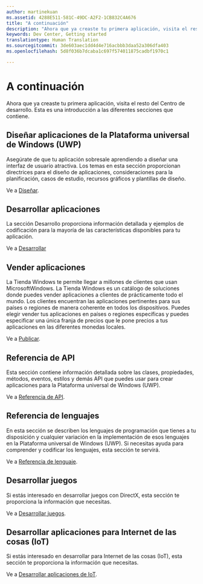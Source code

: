 ```yaml
---
author: martinekuan
ms.assetid: 4288E511-581C-49DC-A2F2-1CB832C4A676
title: "A continuación"
description: "Ahora que ya creaste tu primera aplicación, visita el resto del Centro de desarrollo. Esta es una introducción a las diferentes secciones que contiene.'"
keywords: Dev Center, Getting started
translationtype: Human Translation
ms.sourcegitcommit: 3de603aec1dd4d4e716acbbb3daa52a306dfa403
ms.openlocfilehash: 5d8f036b7dcaba1c697f574011875cadbf1970c1

---
```

# A continuación

Ahora que ya creaste tu primera aplicación, visita el resto del Centro de desarrollo. Esta es una introducción a las diferentes secciones que contiene.

## Diseñar aplicaciones de la Plataforma universal de Windows (UWP)


Asegúrate de que tu aplicación sobresale aprendiendo a diseñar una interfaz de usuario atractiva. Los temas en esta sección proporcionan directrices para el diseño de aplicaciones, consideraciones para la planificación, casos de estudio, recursos gráficos y plantillas de diseño.

Ve a [Diseñar](http://go.microsoft.com/fwlink/p/?LinkId=533896).

## Desarrollar aplicaciones


La sección Desarrollo proporciona información detallada y ejemplos de codificación para la mayoría de las características disponibles para tu aplicación.

Ve a [Desarrollar](http://go.microsoft.com/fwlink/p/?LinkId=529575)

## Vender aplicaciones


La Tienda Windows te permite llegar a millones de clientes que usan MicrosoftWindows. La Tienda Windows es un catálogo de soluciones donde puedes vender aplicaciones a clientes de prácticamente todo el mundo. Los clientes encuentran las aplicaciones pertinentes para sus países o regiones de manera coherente en todos los dispositivos. Puedes elegir vender tus aplicaciones en países o regiones específicas y puedes especificar una única franja de precios que le pone precios a tus aplicaciones en las diferentes monedas locales.

Ve a [Publicar](http://go.microsoft.com/fwlink/p/?linkid=268275).

## Referencia de API


Esta sección contiene información detallada sobre las clases, propiedades, métodos, eventos, estilos y demás API que puedes usar para crear aplicaciones para la Plataforma universal de Windows (UWP).

Ve a [Referencia de API](https://msdn.microsoft.com/library/windows/apps/br211369.aspx).

## Referencia de lenguajes


En esta sección se describen los lenguajes de programación que tienes a tu disposición y cualquier variación en la implementación de esos lenguajes en la Plataforma universal de Windows (UWP). Si necesitas ayuda para comprender y codificar los lenguajes, esta sección te servirá.

Ve a [Referencia de lenguaje](http://go.microsoft.com/fwlink/p/?LinkId=534184).

## Desarrollar juegos


Si estás interesado en desarrollar juegos con DirectX, esta sección te proporciona la información que necesitas.

Ve a [Desarrollar juegos](http://go.microsoft.com/fwlink/p/?LinkId=534184).

## Desarrollar aplicaciones para Internet de las cosas (IoT)


Si estás interesado en desarrollar para Internet de las cosas (IoT), esta sección te proporciona la información que necesitas.

Ve a [Desarrollar aplicaciones de IoT](http://go.microsoft.com/fwlink/p/?LinkId=534186).

 

 







<!--HONumber=Jul16_HO2-->


